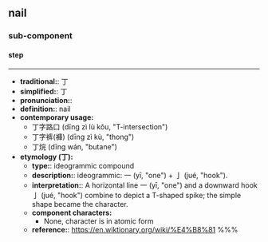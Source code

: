 ## nail
### sub-component
#### step
---
- **traditional:**: 丁
- **simplified:**: 丁
- **pronunciation:**: 
- **definition:**: nail
- **contemporary usage:**
  - 丁字路口 (dīng zì lù kǒu, "T-intersection")
  - 丁字裤(褲) (dīng zì kù, "thong")
  - 丁烷 (dīng wán, "butane")
- **etymology (丁):**
  - **type:**: ideogrammic compound
  - **description:**: ideogrammic: 一 (yī, "one") + 亅 (jué, "hook").
  - **interpretation:**: A horizontal line 一 (yī, "one") and a downward hook 亅 (jué, "hook") combine to depict a T-shaped spike; the simple shape became the character.
  - **component characters:**
    - None, character is in atomic form
  - **reference:**: https://en.wiktionary.org/wiki/%E4%B8%81
%%%
